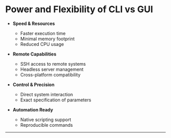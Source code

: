# Power and Flexibility of CLI vs GUI

- **Speed & Resources**
  - Faster execution time
  - Minimal memory footprint
  - Reduced CPU usage

- **Remote Capabilities**
  - SSH access to remote systems
  - Headless server management
  - Cross-platform compatibility

- **Control & Precision**
  - Direct system interaction
  - Exact specification of parameters

- **Automation Ready**
  - Native scripting support
  - Reproducible commands


---
